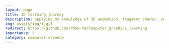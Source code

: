 ```yaml
---
layout: page
title: 3D learning journey
description: applying my knowledge of 3D animation, fragment shader, and raytracing.
img: assets/img/1.gif
redirect: https://github.com/PUSH-YA/Computer_graphics_learning
importance: 3
category: computer-science
---
```

